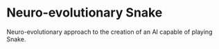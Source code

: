 # Neuro-evolutionary Snake
Neuro-evolutionary approach to the creation of an AI capable of playing Snake.
